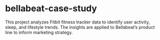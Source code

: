 # bellabeat-case-study
This project analyzes Fitbit fitness tracker data to identify user activity, sleep, and lifestyle trends.   The insights are applied to Bellabeat’s product line to inform marketing strategy.
